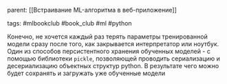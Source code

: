 parent: [[Встраивание ML-алгоритма в веб-приложение]]

tags: #mlbookclub #book_club #ml #python 

Конечно, не хочется каждый раз терять параметры тренированной модели сразу после того, как закрывается интерпретатор или ноутбук. Один из способов персистентного хранения обученных моделей - с помощью библиотеки `pickle`, позволяющей проводить сериализацию и десериализацию объектных структур python. В результате чего можно будет сохранять и загружать уже обученные модели